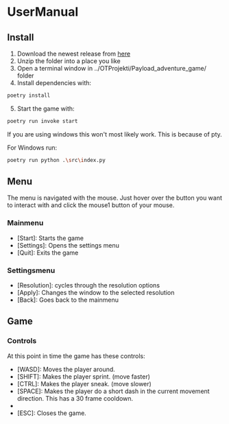 # UserManual
## Install
1. Download the newest release from [here](https://github.com/VehvilainenPooki/OTProjekti/releases/)
2. Unzip the folder into a place you like
3. Open a terminal window in ../OTProjekti/Payload_adventure_game/ folder
4. Install dependencies with:
```bash
poetry install
```
5. Start the game with:
```bash
poetry run invoke start
```
If you are using windows this won't most likely work. This is because of pty.

For Windows run:
```bash
poetry run python .\src\index.py
```
## Menu
The menu is navigated with the mouse. Just hover over the button you want to interact with and click the mouse1 button of your mouse.
### Mainmenu
- [Start]: Starts the game
- [Settings]: Opens the settings menu
- [Quit]: Exits the game
### Settingsmenu
- [Resolution]: cycles through the resolution options
- [Apply]: Changes the window to the selected resolution
- [Back]: Goes back to the mainmenu
## Game
### Controls
At this point in time the game has these controls:
- [WASD]: Moves the player around.
- [SHIFT]: Makes the player sprint. (move faster)
- [CTRL]: Makes the player sneak. (move slower)
- [SPACE]: Makes the player do a short dash in the current movement direction. This has a 30 frame cooldown.
- [Mouse_position]: Aiming.
- [ESC]: Closes the game.
